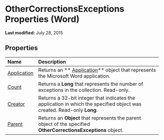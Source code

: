 
# OtherCorrectionsExceptions Properties (Word)

 **Last modified:** July 28, 2015


## Properties



|**Name**|**Description**|
|:-----|:-----|
| [Application](23cd81c1-5ab2-7ffa-37ad-52072a88b954.md)|Returns an  ** [Application](d1cf6f8f-4e88-bf01-93b4-90a83f79cb44.md)** object that represents the Microsoft Word application.|
| [Count](2f15fc51-5c34-014d-4a0a-9c1c321ac389.md)|Returns a  **Long** that represents the number of exceptions in the collection. Read-only.|
| [Creator](b555cd72-95a8-edd9-a335-5885b85ef517.md)|Returns a 32-bit integer that indicates the application in which the specified object was created. Read-only  **Long**.|
| [Parent](1b6f3e1f-408c-03b8-f84e-0d7806524747.md)|Returns an  **Object** that represents the parent object of the specified **OtherCorrectionsExceptions** object.|
